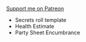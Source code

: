 [Support me on Patreon](https://www.patreon.com/reyzor1991)

- Secrets roll template
- Health Estimate
- Party Sheet Encumbrance
